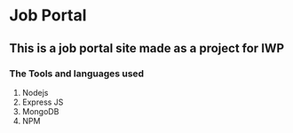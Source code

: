 # Job Portal
## This is a job portal site made as a project for IWP

### The Tools and languages used
1. Nodejs
1. Express JS
1. MongoDB
1. NPM
